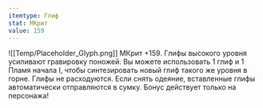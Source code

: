 ```yaml
---
itemtype: Глиф
stat: МКрит 
value: 159
---
```

![[Temp/Placeholder_Glyph.png]]
МКрит +159. Глифы высокого уровня усиливают гравировку поножей. Вы можете использовать 1 глиф и 1 Пламя начала I, чтобы синтезировать новый глиф такого же уровня в горне. Глифы не расходуются. Если снять одеяние, вставленные глифы автоматически отправляются в сумку. Бонус действует только на персонажа!

